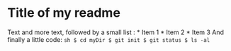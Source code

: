 # Title of my readme
Text and more text, followed by a small list :
          * Item 1
          * Item 2
          * Item 3
        And finally a little code:
        ```sh
        $ cd myDir
        $ git init
        $ git status
        $ ls -al
        ```
